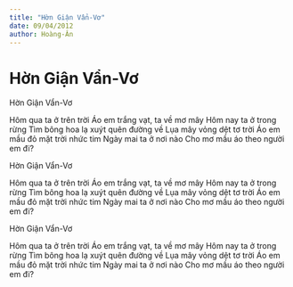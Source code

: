 ```yaml
---
title: "Hờn Giận Vẩn-Vơ"
date: 09/04/2012
author: Hoàng-Ân
---
```


# Hờn Giận Vẩn-Vơ

Hờn Giận Vẩn-Vơ



Hôm qua ta ở trên trời
Áo em trắng vạt, ta về mơ mây
Hôm nay ta ở trong rừng
Tìm bông hoa lạ xuýt quên đường về
Lụa mây vỏng dệt tơ trời
Áo em mầu đỏ mặt trời nhức tim
Ngày mai ta ở nơi nào
Cho mơ mầu áo theo người em đi?

Hờn Giận Vẩn-Vơ



Hôm qua ta ở trên trời
Áo em trắng vạt, ta về mơ mây
Hôm nay ta ở trong rừng
Tìm bông hoa lạ xuýt quên đường về
Lụa mây vỏng dệt tơ trời
Áo em mầu đỏ mặt trời nhức tim
Ngày mai ta ở nơi nào
Cho mơ mầu áo theo người em đi?

Hờn Giận Vẩn-Vơ



Hôm qua ta ở trên trời
Áo em trắng vạt, ta về mơ mây
Hôm nay ta ở trong rừng
Tìm bông hoa lạ xuýt quên đường về
Lụa mây vỏng dệt tơ trời
Áo em mầu đỏ mặt trời nhức tim
Ngày mai ta ở nơi nào
Cho mơ mầu áo theo người em đi?
